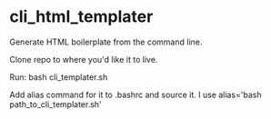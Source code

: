 cli_html_templater
==================

Generate HTML boilerplate from the command line.

Clone repo to where you'd like it to live.

Run: bash cli_templater.sh

Add alias command for it to .bashrc and source it.
I use alias='bash path_to_cli_templater.sh'
